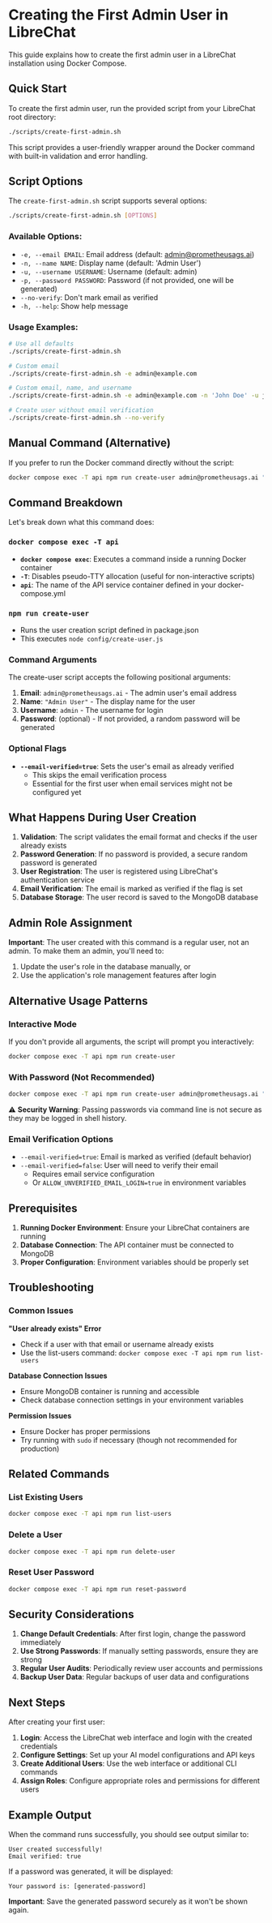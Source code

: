 # Creating the First Admin User in LibreChat

This guide explains how to create the first admin user in a LibreChat installation using Docker Compose.

## Quick Start

To create the first admin user, run the provided script from your LibreChat root directory:

```bash
./scripts/create-first-admin.sh
```

This script provides a user-friendly wrapper around the Docker command with built-in validation and error handling.

## Script Options

The `create-first-admin.sh` script supports several options:

```bash
./scripts/create-first-admin.sh [OPTIONS]
```

### Available Options:
- `-e, --email EMAIL`: Email address (default: admin@prometheusags.ai)
- `-n, --name NAME`: Display name (default: 'Admin User')
- `-u, --username USERNAME`: Username (default: admin)
- `-p, --password PASSWORD`: Password (if not provided, one will be generated)
- `--no-verify`: Don't mark email as verified
- `-h, --help`: Show help message

### Usage Examples:

```bash
# Use all defaults
./scripts/create-first-admin.sh

# Custom email
./scripts/create-first-admin.sh -e admin@example.com

# Custom email, name, and username
./scripts/create-first-admin.sh -e admin@example.com -n 'John Doe' -u john

# Create user without email verification
./scripts/create-first-admin.sh --no-verify
```

## Manual Command (Alternative)

If you prefer to run the Docker command directly without the script:

```bash
docker compose exec -T api npm run create-user admin@prometheusags.ai "Admin User" admin -- --email-verified=true
```

## Command Breakdown

Let's break down what this command does:

### `docker compose exec -T api`
- **`docker compose exec`**: Executes a command inside a running Docker container
- **`-T`**: Disables pseudo-TTY allocation (useful for non-interactive scripts)
- **`api`**: The name of the API service container defined in your docker-compose.yml

### `npm run create-user`
- Runs the user creation script defined in package.json
- This executes `node config/create-user.js`

### Command Arguments
The create-user script accepts the following positional arguments:
1. **Email**: `admin@prometheusags.ai` - The admin user's email address
2. **Name**: `"Admin User"` - The display name for the user
3. **Username**: `admin` - The username for login
4. **Password**: (optional) - If not provided, a random password will be generated

### Optional Flags
- **`--email-verified=true`**: Sets the user's email as already verified
  - This skips the email verification process
  - Essential for the first user when email services might not be configured yet

## What Happens During User Creation

1. **Validation**: The script validates the email format and checks if the user already exists
2. **Password Generation**: If no password is provided, a secure random password is generated
3. **User Registration**: The user is registered using LibreChat's authentication service
4. **Email Verification**: The email is marked as verified if the flag is set
5. **Database Storage**: The user record is saved to the MongoDB database

## Admin Role Assignment

**Important**: The user created with this command is a regular user, not an admin. To make them an admin, you'll need to:

1. Update the user's role in the database manually, or
2. Use the application's role management features after login

## Alternative Usage Patterns

### Interactive Mode
If you don't provide all arguments, the script will prompt you interactively:
```bash
docker compose exec -T api npm run create-user
```

### With Password (Not Recommended)
```bash
docker compose exec -T api npm run create-user admin@prometheusags.ai "Admin User" admin mypassword --email-verified=true
```
⚠️ **Security Warning**: Passing passwords via command line is not secure as they may be logged in shell history.

### Email Verification Options
- `--email-verified=true`: Email is marked as verified (default behavior)
- `--email-verified=false`: User will need to verify their email
  - Requires email service configuration
  - Or `ALLOW_UNVERIFIED_EMAIL_LOGIN=true` in environment variables

## Prerequisites

1. **Running Docker Environment**: Ensure your LibreChat containers are running
2. **Database Connection**: The API container must be connected to MongoDB
3. **Proper Configuration**: Environment variables should be properly set

## Troubleshooting

### Common Issues

**"User already exists" Error**
- Check if a user with that email or username already exists
- Use the list-users command: `docker compose exec -T api npm run list-users`

**Database Connection Issues**
- Ensure MongoDB container is running and accessible
- Check database connection settings in your environment variables

**Permission Issues**
- Ensure Docker has proper permissions
- Try running with `sudo` if necessary (though not recommended for production)

## Related Commands

### List Existing Users
```bash
docker compose exec -T api npm run list-users
```

### Delete a User
```bash
docker compose exec -T api npm run delete-user
```

### Reset User Password
```bash
docker compose exec -T api npm run reset-password
```

## Security Considerations

1. **Change Default Credentials**: After first login, change the password immediately
2. **Use Strong Passwords**: If manually setting passwords, ensure they are strong
3. **Regular User Audits**: Periodically review user accounts and permissions
4. **Backup User Data**: Regular backups of user data and configurations

## Next Steps

After creating your first user:

1. **Login**: Access the LibreChat web interface and login with the created credentials
2. **Configure Settings**: Set up your AI model configurations and API keys
3. **Create Additional Users**: Use the web interface or additional CLI commands
4. **Assign Roles**: Configure appropriate roles and permissions for different users

## Example Output

When the command runs successfully, you should see output similar to:
```
User created successfully!
Email verified: true
```

If a password was generated, it will be displayed:
```
Your password is: [generated-password]
```

**Important**: Save the generated password securely as it won't be shown again.
